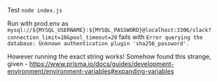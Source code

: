 Test `node index.js`

Run with prod.env as `mysql://${MYSQL_USERNAME}:${MYSQL_PASSWORD}@localhost:3306/slack?connection_limit=10&pool_timeout=20` fails with `Error querying the database: Unknown authentication plugin 'sha256_password'.`

However running the exact string works! Somehow found this strange, given - https://www.prisma.io/docs/guides/development-environment/environment-variables#expanding-variables

